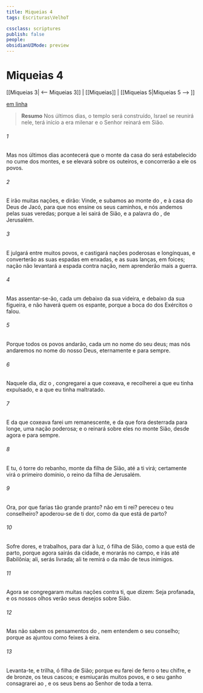 ```yaml
---
title: Miqueias 4
tags: Escrituras\VelhoT

cssclass: scriptures
publish: false
people:
obsidianUIMode: preview
---
```


# Miqueias 4
[[Miqueias 3| <-- Miqueias 3]] | [[Miqueias]] | [[Miqueias 5|Miqueias 5 --> ]]

[em linha](https://churchofjesuschrist.org/study/scriptures/ot/micah/4?lang=por)

> __Resumo__
Nos últimos dias, o templo será construído, Israel se reunirá nele, terá início a era milenar e o Senhor reinará em Sião.

###### 1 
Mas nos últimos dias acontecerá que o monte da casa do  será estabelecido no cume dos montes, e se elevará sobre os outeiros, e concorrerão a ele os povos.

###### 2 
E irão muitas nações, e dirão: Vinde, e subamos ao monte do , e à casa do Deus de Jacó, para que nos ensine os seus caminhos, e nós andemos pelas suas veredas; porque a lei sairá de Sião, e a palavra do , de Jerusalém.

###### 3 
E julgará entre muitos povos, e castigará nações poderosas e longínquas, e converterão as suas espadas em enxadas, e as suas lanças, em foices;  nação não levantará a espada contra  nação, nem aprenderão mais a guerra.

###### 4 
Mas assentar-se-ão, cada um debaixo da sua videira, e debaixo da sua figueira, e não haverá quem os espante, porque a boca do  dos Exércitos o falou.

###### 5 
Porque todos os povos andarão, cada um no nome do seu deus; mas nós andaremos no nome do  nosso Deus, eternamente e para sempre.

###### 6 
Naquele dia, diz o , congregarei a que coxeava, e recolherei a que eu tinha expulsado, e a que eu tinha maltratado.

###### 7 
E da que coxeava farei um remanescente, e da que fora desterrada para longe, uma nação poderosa; e o  reinará sobre eles no monte Sião, desde agora e para sempre.

###### 8 
E tu, ó torre do rebanho, monte da filha de Sião, até a ti virá; certamente virá o primeiro domínio, o reino da filha de Jerusalém.

###### 9 
Ora, por que farias tão grande pranto? não  em ti rei? pereceu o teu conselheiro? apoderou-se de ti dor, como da que está de parto?

###### 10 
Sofre dores, e trabalhos, para dar à luz, ó filha de Sião, como a que está de parto, porque agora sairás da cidade, e morarás no campo, e irás até Babilônia; ali,  serás livrada; ali te remirá o  da mão de teus inimigos.

###### 11 
Agora se congregaram muitas nações contra ti, que dizem: Seja profanada, e os nossos olhos verão seus desejos sobre Sião.

###### 12 
Mas não sabem os pensamentos do , nem entendem o seu conselho; porque as ajuntou como feixes à eira.

###### 13 
Levanta-te, e trilha, ó filha de Sião; porque eu farei de ferro o teu chifre, e de bronze, os teus cascos; e esmiuçarás muitos povos, e o seu ganho consagrarei ao , e os seus bens ao Senhor de toda a terra.

